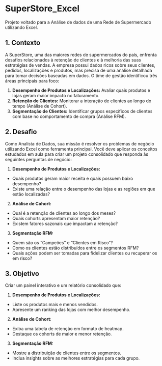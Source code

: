 # SuperStore_Excel
Projeto voltado para a Análise de dados de uma Rede de Supermercado utilizando Excel.

## 1. Contexto
A SuperStore, uma das maiores redes de supermercados do país, enfrenta desafios relacionados à retenção de clientes e à melhoria das suas estratégias de vendas. A empresa possui dados ricos sobre seus clientes, pedidos, localizações e produtos, mas precisa de uma análise detalhada para tomar decisões baseadas em dados. O time de gestão identificou três áreas principais para foco:
1. **Desempenho de Produtos e Localizações:** Avaliar quais produtos e lojas geram maior impacto no faturamento.
2. **Retenção de Clientes:** Monitorar a interação de clientes ao longo do tempo (Análise de Cohort).
3. **Segmentação de Clientes:** Identificar grupos específicos de clientes com base no comportamento de compra (Análise RFM).

## 2. Desafio
Como Analista de Dados, sua missão é resolver os problemas de negócio utilizando Excel como ferramenta principal. Você deve aplicar os conceitos estudados em aula para criar um projeto consolidado que responda às seguintes perguntas de negócio:
1. **Desempenho de Produtos e Localizações:**
  * Quais produtos geram maior receita e quais possuem baixo 
desempenho?
  *  Existe uma relação entre o desempenho das lojas e as regiões em que 
estão localizadas?
2. **Análise de Cohort:**
  * Qual é a retenção de clientes ao longo dos meses?
  * Quais cohorts apresentam maior retenção?
  * Existem fatores sazonais que impactam a retenção?
3. **Segmentação RFM:**
  * Quem são os “Campeõesˮ e “Clientes em Riscoˮ?
  * Como os clientes estão distribuídos entre os segmentos RFM?
  * Quais ações podem ser tomadas para fidelizar clientes ou recuperar os em risco?

## 3. Objetivo
Criar um painel interativo e um relatório consolidado que:
1. **Desempenho de Produtos e Localizações:**
  * Liste os produtos mais e menos vendidos.
  * Apresente um ranking das lojas com melhor desempenho.
2. **Análise de Cohort:**
  * Exiba uma tabela de retenção em formato de heatmap.
  * Destaque os cohorts de maior e menor retenção.
3. **Segmentação RFM:**
  *  Mostre a distribuição de clientes entre os segmentos.
  *  Inclua insights sobre as melhores estratégias para cada grupo.
